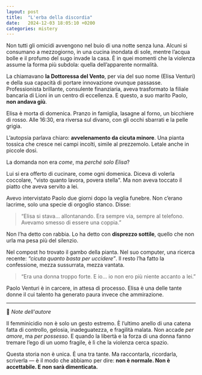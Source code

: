 ```yaml
---
layout: post
title:  "L'erba della discordia"
date:   2024-12-03 18:05:10 +0200
categories: mistery
---
```


Non tutti gli omicidi avvengono nel buio di una notte senza luna.
Alcuni si consumano a mezzogiorno, in una cucina inondata di sole, mentre l’acqua bolle e il profumo del sugo invade la casa.
È in quei momenti che la violenza assume la forma più subdola: quella dell’apparente normalità.

La chiamavano **la Dottoressa del Vento**, per via del suo nome (Elisa Venturi) e della sua capacità di portare innovazione ovunque passasse.
Professionista brillante, consulente finanziaria, aveva trasformato la filiale bancaria di Lioni in un centro di eccellenza.
E questo, a suo marito Paolo, **non andava giù**.

Elisa è morta di domenica.
Pranzo in famiglia, lasagne al forno, un bicchiere di rosso.
Alle 16:30, era riversa sul divano, con gli occhi sbarrati e la pelle grigia.

L’autopsia parlava chiaro: **avvelenamento da cicuta minore**. Una pianta tossica che cresce nei campi incolti, simile al prezzemolo.
Letale anche in piccole dosi.

La domanda non era *come*, ma *perché solo Elisa*?

Lui si era offerto di cucinare, come ogni domenica.
Diceva di volerla coccolare, "visto quanto lavora, povera stella".
Ma non aveva toccato il piatto che aveva servito a lei.

Avevo intervistato Paolo due giorni dopo la veglia funebre.
Non c’erano lacrime, solo una specie di orgoglio stanco.
Disse:

> “Elisa si stava... allontanando. Era sempre via, sempre al telefono. Avevamo smesso di essere una coppia.”

Non l’ha detto con rabbia.
Lo ha detto con **disprezzo sottile**, quello che non urla ma pesa più del silenzio.

Nel compost ho trovato il gambo della pianta.
Nel suo computer, una ricerca recente: *“cicuta quanto basta per uccidere”*.
Il resto l’ha fatto la confessione, mezza sussurrata, mezza vantata.

> “Era una donna troppo forte. E io... io non ero più niente accanto a lei.”

Paolo Venturi è in carcere, in attesa di processo.
Elisa è una delle tante donne il cui talento ha generato paura invece che ammirazione.

---

📌 *Note dell'autore*

Il femminicidio non è solo un gesto estremo.
È l’ultimo anello di una catena fatta di controllo, gelosia, inadeguatezza, e fragilità malata.
Non accade *per amore*, ma *per possesso*.
E quando la libertà e la forza di una donna fanno tremare l’ego di un uomo fragile, è lì che la violenza cerca spazio.

Questa storia non è unica. È una tra tante.
Ma raccontarla, ricordarla, scriverla —
è il modo che abbiamo per dire:
**non è normale. Non è accettabile. E non sarà dimenticata.**